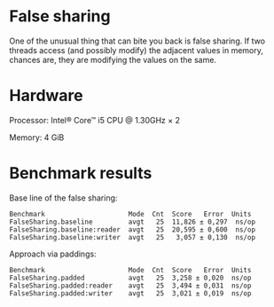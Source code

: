 False sharing
=============
One of the unusual thing that can bite you back is false sharing.
If two threads access (and possibly modify) the adjacent values
in memory, chances are, they are modifying the values on the same.

Hardware
========
Processor: Intel® Core™ i5 CPU @ 1.30GHz × 2

Memory: 4 GiB

Benchmark results
=================

Base line of the false sharing:
```
Benchmark                     Mode  Cnt  Score   Error  Units
FalseSharing.baseline         avgt   25  11,826 ± 0,297  ns/op
FalseSharing.baseline:reader  avgt   25  20,595 ± 0,600  ns/op
FalseSharing.baseline:writer  avgt   25   3,057 ± 0,130  ns/op
```

Approach via paddings:
```
Benchmark                     Mode  Cnt  Score   Error  Units
FalseSharing.padded           avgt   25  3,258 ± 0,020  ns/op
FalseSharing.padded:reader    avgt   25  3,494 ± 0,031  ns/op
FalseSharing.padded:writer    avgt   25  3,021 ± 0,019  ns/op
```
